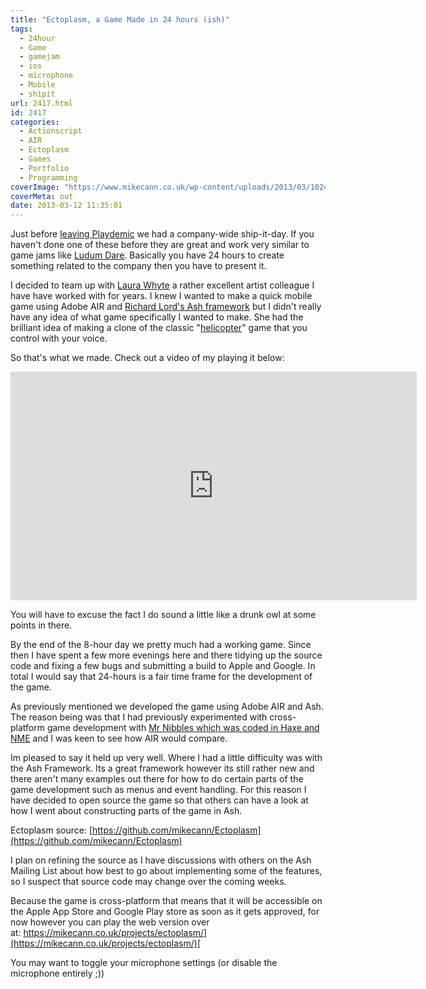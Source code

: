 ```yaml
---
title: "Ectoplasm, a Game Made in 24 hours (ish)"
tags:
  - 24hour
  - Game
  - gamejam
  - ios
  - microphone
  - Mobile
  - shipit
url: 2417.html
id: 2417
categories:
  - Actionscript
  - AIR
  - Ectoplasm
  - Games
  - Portfolio
  - Programming
coverImage: "https://www.mikecann.co.uk/wp-content/uploads/2013/03/1024x500.png"
coverMeta: out
date: 2013-03-12 11:35:01
---
```


Just before [leaving Playdemic](https://mikecann.co.uk/photos-personal/goodbye-playdemic/) we had a company-wide ship-it-day. If you haven't done one of these before they are great and work very similar to game jams like [Ludum Dare](https://www.ludumdare.com/). Basically you have 24 hours to create something related to the company then you have to present it.

<!-- more -->

I decided to team up with [Laura Whyte](https://www.voodoobeans.org/) a rather excellent artist colleague I have have worked with for years. I knew I wanted to make a quick mobile game using Adobe AIR and [Richard Lord's Ash framework](https://mikecann.co.uk/flash/tinkering-with-ash/) but I didn't really have any idea of what game specifically I wanted to make. She had the brilliant idea of making a clone of the classic "[helicopter](https://www.helicoptergame.net/)" game that you control with your voice.

So that's what we made. Check out a video of my playing it below:

<iframe src="https://www.youtube.com/embed/Zk4hdII35eM" height="366" width="650" allowfullscreen="" frameborder="0"></iframe>

You will have to excuse the fact I do sound a little like a drunk owl at some points in there.

By the end of the 8-hour day we pretty much had a working game. Since then I have spent a few more evenings here and there tidying up the source code and fixing a few bugs and submitting a build to Apple and Google. In total I would say that 24-hours is a fair time frame for the development of the game.

As previously mentioned we developed the game using Adobe AIR and Ash. The reason being was that I had previously experimented with cross-platform game development with [Mr Nibbles which was coded in Haxe and NME](https://mikecann.co.uk/personal-project/mr-nibbles-the-post-mortem/) and I was keen to see how AIR would compare.

Im pleased to say it held up very well. Where I had a little difficulty was with the Ash Framework. Its a great framework however its still rather new and there aren't many examples out there for how to do certain parts of the game development such as menus and event handling. For this reason I have decided to open source the game so that others can have a look at how I went about constructing parts of the game in Ash.

Ectoplasm source: [https://github.com/mikecann/Ectoplasm](https://github.com/mikecann/Ectoplasm)

I plan on refining the source as I have discussions with others on the Ash Mailing List about how best to go about implementing some of the features, so I suspect that source code may change over the coming weeks.

Because the game is cross-platform that means that it will be accessible on the Apple App Store and Google Play store as soon as it gets approved, for now however you can play the web version over at: [https://mikecann.co.uk/projects/ectoplasm/](https://mikecann.co.uk/projects/ectoplasm/)[
](https://mikecann.co.uk/projects/ectoplasm/current/)

You may want to toggle your microphone settings (or disable the microphone entirely ;))
